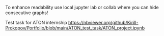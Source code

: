To enhance readability use local jupyter lab or collab where you can hide consecutive graphs!

Test task for ATON internship
https://nbviewer.org/github/Kirill-Prokopov/Portfolio/blob/main/ATON_test_task/ATON_project.ipynb
